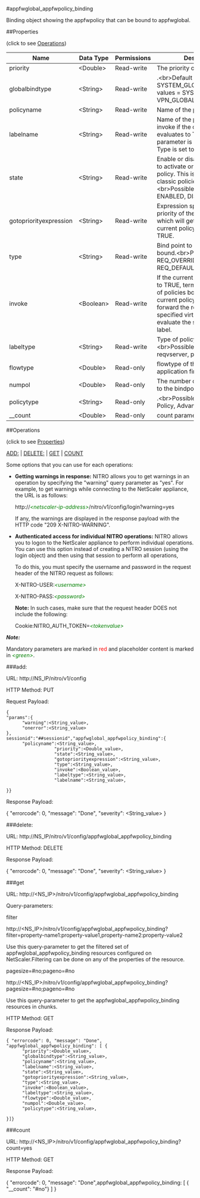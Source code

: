 #appfwglobal_appfwpolicy_binding

Binding object showing the appfwpolicy that can be bound to appfwglobal.


##Properties 
<span>(click to see [Operations](#operations))</span>


<table><thead><tr><th>Name</th><th> Data Type</th><th> Permissions</th><th>Description</th></tr></thead><tbody><tr><td>priority</td><td>&lt;Double></td><td>Read-write</td><td>The priority of the policy.</td><tr><tr><td>globalbindtype</td><td>&lt;String></td><td>Read-write</td><td>.&lt;br>Default value: SYSTEM_GLOBAL&lt;br>Possible values = SYSTEM_GLOBAL, VPN_GLOBAL, RNAT_GLOBAL</td><tr><tr><td>policyname</td><td>&lt;String></td><td>Read-write</td><td>Name of the policy.</td><tr><tr><td>labelname</td><td>&lt;String></td><td>Read-write</td><td>Name of the policy label to invoke if the current policy evaluates to TRUE, the invoke parameter is set, and Label Type is set to Policy Label.</td><tr><tr><td>state</td><td>&lt;String></td><td>Read-write</td><td>Enable or disable the binding to activate or deactivate the policy. This is applicable to classic policies only.&lt;br>Possible values = ENABLED, DISABLED</td><tr><tr><td>gotopriorityexpression</td><td>&lt;String></td><td>Read-write</td><td>Expression specifying the priority of the next policy which will get evaluated if the current policy rule evaluates to TRUE.</td><tr><tr><td>type</td><td>&lt;String></td><td>Read-write</td><td>Bind point to which to policy is bound.&lt;br>Possible values = REQ_OVERRIDE, REQ_DEFAULT, NONE</td><tr><tr><td>invoke</td><td>&lt;Boolean></td><td>Read-write</td><td>If the current policy evaluates to TRUE, terminate evaluation of policies bound to the current policy label, and then forward the request to the specified virtual server or evaluate the specified policy label.</td><tr><tr><td>labeltype</td><td>&lt;String></td><td>Read-write</td><td>Type of policy label invocation.&lt;br>Possible values = reqvserver, policylabel</td><tr><tr><td>flowtype</td><td>&lt;Double></td><td>Read-only</td><td>flowtype of the bound application firewall policy.</td><tr><tr><td>numpol</td><td>&lt;Double></td><td>Read-only</td><td>The number of policies bound to the bindpoint.</td><tr><tr><td>policytype</td><td>&lt;String></td><td>Read-only</td><td>.&lt;br>Possible values = Classic Policy, Advanced Policy</td><tr><tr><td>__count</td><td>&lt;Double></td><td>Read-only</td><td>count parameter</td><tr></tbody></table>
##Operations 
<span>(click to see [Properties](#properties))</span>


[ADD:](#add:) | [DELETE:](#delete:) | [GET](#get) | [COUNT](#count)


Some options that you can use for each operations:
<ul><li><p><b>Getting warnings in response:</b> NITRO allows you to get warnings in an operation by specifying the "warning" query parameter as "yes". For example, to get warnings while connecting to the NetScaler appliance, the URL is as follows:</p><p>http://<span style="color:green;font-style:italic;">&lt;netscaler-ip-address&gt;</span>/nitro/v1/config/login?warning=yes</p><p>If any, the warnings are displayed in the response payload with the HTTP code "209 X-NITRO-WARNING".</p></li><li><p><b>Authenticated access for individual NITRO operations:</b> NITRO allows you to logon to the NetScaler appliance to perform individual operations. You can use this option instead of creating a NITRO session (using the login object) and then using that session to perform all operations,</p><p>To do this, you must specify the username and password in the request header of the NITRO request as follows:</p><p>X-NITRO-USER:<span style="color:green;font-style:italic;">&lt;username&gt;</span></p><p>X-NITRO-PASS:<span style="color:green;font-style:italic;">&lt;password&gt;</span></p><p><b>Note:</b> In such cases, make sure that the request header DOES not include the following:</p><p>Cookie:NITRO_AUTH_TOKEN=<span style="color:green;font-style:italic;">&lt;tokenvalue&gt;</span></p></li></ul>



***Note:*** 
Mandatory parameters are marked in <span style="color:#FF0000;">red</span> and placeholder content is marked in <span style="color:green;font-style:italic">&lt;green&gt;</span>.

###add:



URL: http://NS_IP/nitro/v1/config
HTTP Method: PUT
Request Payload: ```{"params":{      "warning":<String_value>,      "onerror":<String_value>},sessionid":"##sessionid","appfwglobal_appfwpolicy_binding":{      "policyname":<String_value>,                  "priority":<Double_value>,                  "state":<String_value>,                  "gotopriorityexpression":<String_value>,                  "type":<String_value>,                  "invoke":<Boolean_value>,                  "labeltype":<String_value>,                  "labelname":<String_value>,}}```
Response Payload: 
{ "errorcode": 0, "message": "Done", "severity": <String_value> }


###delete:



URL: http://NS_IP/nitro/v1/config/appfwglobal_appfwpolicy_binding
HTTP Method: DELETE
Response Payload: 
{ "errorcode": 0, "message": "Done", "severity": <String_value> }


###get



URL: http://&lt;NS_IP&gt;/nitro/v1/config/appfwglobal_appfwpolicy_binding
Query-parameters:
filter
http://&lt;NS_IP&gt;/nitro/v1/config/appfwglobal_appfwpolicy_binding?filter=property-name1:property-value1,property-name2:property-value2
Use this query-parameter to get the filtered set of appfwglobal_appfwpolicy_binding resources configured on NetScaler.Filtering can be done on any of the properties of the resource.


pagesize=#no;pageno=#no
http://&lt;NS_IP&gt;/nitro/v1/config/appfwglobal_appfwpolicy_binding?pagesize=#no;pageno=#no
Use this query-parameter to get the appfwglobal_appfwpolicy_binding resources in chunks.



HTTP Method: GET
Response Payload: ```{ "errorcode": 0, "message": "Done", "appfwglobal_appfwpolicy_binding": [ {      "priority":<Double_value>,      "globalbindtype":<String_value>,      "policyname":<String_value>,      "labelname":<String_value>,      "state":<String_value>,      "gotopriorityexpression":<String_value>,      "type":<String_value>,      "invoke":<Boolean_value>,      "labeltype":<String_value>,      "flowtype":<Double_value>,      "numpol":<Double_value>,      "policytype":<String_value>,}]}```



###count



URL: http://&lt;NS_IP&gt;/nitro/v1/config/appfwglobal_appfwpolicy_binding?count=yes
HTTP Method: GET
Response Payload: 
{ "errorcode": 0, "message": "Done",appfwglobal_appfwpolicy_binding: [ { "__count": "#no"} ] }



